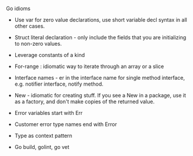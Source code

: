 Go idioms

* Use var for zero value declarations, use short variable decl syntax in all
other cases.
* Struct literal declaration - only include the fields that you are initializing to
non-zero values.
* Leverage constants of a kind
* For-range : idiomatic way to iterate through an array or a slice
* Interface names - er in the interface name for single method interface, e.g.
notifier interface, notify method.
* New - idiomatic for creating stuff. If you see a New in a package, use it
as a factory, and don't make copies of the returned value.
* Error variables start with Err
* Customer error type names end with Error
* Type as context pattern



* Go build, golint, go vet
